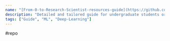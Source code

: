 ```yaml
---
name: "[From-0-to-Research-Scientist-resources-guide](https://github.com/ahmedbahaaeldin/From-0-to-Research-Scientist-resources-guide)"
description: "Detailed and tailored guide for undergraduate students or anybody want to dig deep into the field of AI with solid foundation."
tags: ["Guide", "ML", "Deep-Learning"]
---
```

#repo